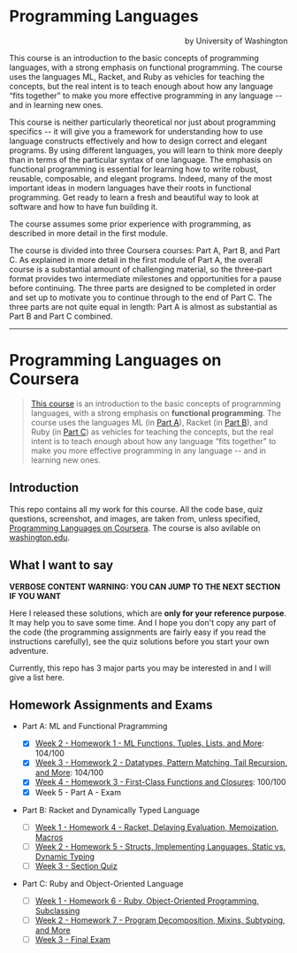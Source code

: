 # Programming Languages

<div style="text-align: right"> by University of Washington</div>

This course is an introduction to the basic concepts of programming languages, with a strong emphasis on functional programming. The course uses the languages ML, Racket, and Ruby as vehicles for teaching the concepts, but the real intent is to teach enough about how any language “fits together” to make you more effective programming in any language -- and in learning new ones.

This course is neither particularly theoretical nor just about programming specifics -- it will give you a framework for understanding how to use language constructs effectively and how to design correct and elegant programs. By using different languages, you will learn to think more deeply than in terms of the particular syntax of one language. The emphasis on functional programming is essential for learning how to write robust, reusable, composable, and elegant programs. Indeed, many of the most important ideas in modern languages have their roots in functional programming. Get ready to learn a fresh and beautiful way to look at software and how to have fun building it.

The course assumes some prior experience with programming, as described in more detail in the first module.

The course is divided into three Coursera courses: Part A, Part B, and Part C.  As explained in more detail in the first module of Part A, the overall course is a substantial amount of challenging material, so the three-part format provides two intermediate milestones and opportunities for a pause before continuing.  The three parts are designed to be completed in order and set up to motivate you to continue through to the end of Part C.  The three parts are not quite equal in length: Part A is almost as substantial as Part B and Part C combined.

--------

# Programming Languages on Coursera

> [This course](https://www.coursera.org/learn/programming-languages) is an introduction to the basic concepts of programming languages, with a strong emphasis on **functional programming**. The course uses the languages ML (in [Part A](https://www.coursera.org/learn/programming-languages)), Racket (in [Part B](https://www.coursera.org/learn/programming-languages-part-b)), and Ruby (in [Part C](https://www.coursera.org/learn/programming-languages-part-c)) as vehicles for teaching the concepts, but the real intent is to teach enough about how any language “fits together” to make you more effective programming in any language -- and in learning new ones.



## Introduction

This repo contains all my work for this course. All the code base, quiz questions, screenshot, and images, are taken from, unless specified, [Programming Languages on Coursera](https://www.coursera.org/learn/programming-languages). The course is also avilable on [washington.edu](https://courses.cs.washington.edu/courses/cse341/16sp/).

## What I want to say

**VERBOSE CONTENT WARNING: YOU CAN JUMP TO THE NEXT SECTION IF YOU WANT**

Here I released these solutions, which are **only for your reference purpose**. It may help you to save some time. And I hope you don't copy any part of the code (the programming assignments are fairly easy if you read the instructions carefully), see the quiz solutions before you start your own adventure. 

Currently, this repo has 3 major parts you may be interested in and I will give a list here.

## Homework Assignments and Exams

- Part A: ML and Functional Pragramming

  - [x] [Week 2 - Homework 1 - ML Functions, Tuples, Lists, and More](./hw1/): 104/100
  - [x] [Week 3 -  Homework 2 - Datatypes, Pattern Matching, Tail Recursion, and More](./hw2/): 104/100
  - [x] [Week 4 -  Homework 3 - First-Class Functions and Closures](./hw3/): 100/100
   - [x] Week 5 -  Part A - Exam
 
- Part B: Racket and Dynamically Typed Language

  - [ ] [Week 1 - Homework 4 - Racket, Delaying Evaluation, Memoization, Macros]()
  - [ ] [Week 2 - Homework 5 - Structs, Implementing Languages, Static vs. Dynamic Typing]()
  - [ ] [Week 3 - Section Quiz]()

- Part C: Ruby and Object-Oriented Language

  - [ ] [Week 1 - Homework 6 - Ruby, Object-Oriented Programming, Subclassing]()
  - [ ] [Week 2 - Homework 7 - Program Decomposition, Mixins, Subtyping, and More]()
  - [ ] [Week 3 - Final Exam]()

